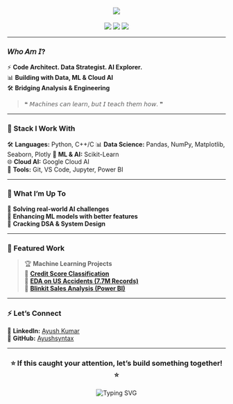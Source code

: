 <!-- ⚫⚪ Ayush Kumar | Minimal, Mysterious & Impactful Profile ⚪⚫ -->

<h1 align="center">
  <img src="https://readme-typing-svg.herokuapp.com?font=JetBrains+Mono&size=28&duration=4000&pause=800&color=E0E0E0&center=true&vCenter=true&width=600&lines=%E2%9A%A1+Code.+Analyze.+Create.;%F0%9F%8C%8F+Exploring+AI+%26+ML;_%2F%2F_Data+%2B+Vision+%3D+Future_;>>>+echo+'Welcome+to+My+World!';>>>_">
</h1>

<p align="center">
  <img src="https://img.shields.io/badge/Machine%20Learning-000000?style=for-the-badge&logo=python&logoColor=white" />
  <img src="https://img.shields.io/badge/GitHub-12100E?style=for-the-badge&logo=github&logoColor=white" />
  <img src="https://img.shields.io/badge/Power%20BI-000000?style=for-the-badge&logo=powerbi&logoColor=yellow" />
</p>

---

### **𝘞𝘩𝘰 𝘈𝘮 𝘐?**  
⚡ **Code Architect. Data Strategist. AI Explorer.**  
📊 **Building with Data, ML & Cloud AI**  
🛠 **Bridging Analysis & Engineering**  

> ❝ 𝘔𝘢𝘤𝘩𝘪𝘯𝘦𝘴 𝘤𝘢𝘯 𝘭𝘦𝘢𝘳𝘯, 𝘣𝘶𝘵 𝘐 𝘵𝘦𝘢𝘤𝘩 𝘵𝘩𝘦𝘮 𝘩𝘰𝘸. ❞  

---

### **💾 Stack I Work With**
🛠 **Languages:** Python, C++/C 
📊 **Data Science:** Pandas, NumPy, Matplotlib, Seaborn, Plotly 
🤖 **ML & AI:** Scikit-Learn  
🌐 **Cloud AI:** Google Cloud AI  
🔧 **Tools:** Git, VS Code, Jupyter, Power BI  

---

### **🚀 What I’m Up To**
🧠 **Solving real-world AI challenges**  
🎯 **Enhancing ML models with better features**  
📌 **Cracking DSA & System Design**  

---

### **🎨 Featured Work**
> 🏆 **Machine Learning Projects**  
📌 **[Credit Score Classification](https://github.com/Ayushsyntax/Credit-Score-Classification)**  
📌 **[EDA on US Accidents (7.7M Records)](https://github.com/Ayushsyntax/EDA-US-Accidents)**  
📌 **[Blinkit Sales Analysis (Power BI)](https://github.com/Ayushsyntax/Blinkit-Analysis)**  

---

### **⚡ Let’s Connect**
📩 **LinkedIn:** [Ayush Kumar](https://www.linkedin.com/in/ayush-kumar-0a7b85303)  
📌 **GitHub:** [Ayushsyntax](https://github.com/Ayushsyntax)  

---

<h3 align="center">⭐ If this caught your attention, let’s build something together! ⭐</h3>

<p align="center">
  <img src="https://readme-typing-svg.herokuapp.com?font=JetBrains+Mono&size=20&duration=3000&pause=500&color=808080&center=true&vCenter=true&width=500&lines=>>>+Keep+Coding.+Keep+Exploring." alt="Typing SVG">
</p>
